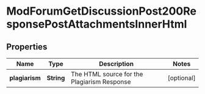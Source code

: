 

# ModForumGetDiscussionPost200ResponsePostAttachmentsInnerHtml


## Properties

| Name | Type | Description | Notes |
|------------ | ------------- | ------------- | -------------|
|**plagiarism** | **String** | The HTML source for the Plagiarism Response |  [optional] |



